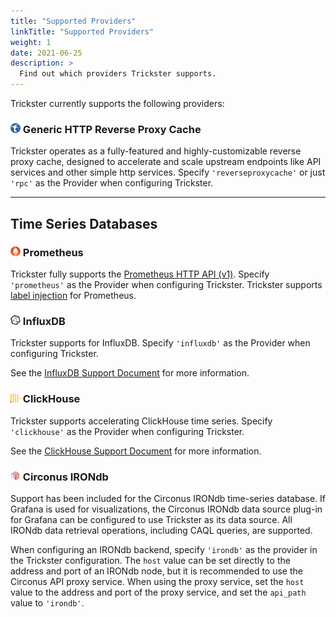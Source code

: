 ```yaml
---
title: "Supported Providers"
linkTitle: "Supported Providers"
weight: 1
date: 2021-06-25
description: >
  Find out which providers Trickster supports.
---
```


Trickster currently supports the following providers:

### <img src="logo.svg" alt="Trickster logo" width=16 /> Generic HTTP Reverse Proxy Cache

Trickster operates as a fully-featured and highly-customizable reverse proxy cache, designed to accelerate and scale upstream endpoints like API services and other simple http services. Specify `'reverseproxycache'` or just `'rpc'` as the Provider when configuring Trickster.

---

## Time Series Databases

### <img src="prom_logo_60.png" alt="Prometheus logo" width=16 /> Prometheus

Trickster fully supports the [Prometheus HTTP API (v1)](https://prometheus.io/docs/prometheus/latest/querying/api/). Specify `'prometheus'` as the Provider when configuring Trickster. Trickster supports [label injection](./prometheus.md) for Prometheus.

### <img src="influx_logo_60.png" alt="InfluxDB logo" width=16 /> InfluxDB

Trickster supports for InfluxDB. Specify `'influxdb'` as the Provider when configuring Trickster.

See the [InfluxDB Support Document](./influxdb.md) for more information.

### <img src="clickhouse_logo.png" alt="ClickHouse logo" width=16 /> ClickHouse

Trickster supports accelerating ClickHouse time series. Specify `'clickhouse'` as the Provider when configuring Trickster.

See the [ClickHouse Support Document](./clickhouse.md) for more information.

### <img src="irondb_logo_60.png" alt="IRONdb logo" width=16 /> Circonus IRONdb

Support has been included for the Circonus IRONdb time-series database. If Grafana is used for visualizations, the Circonus IRONdb data source plug-in for Grafana can be configured to use Trickster as its data source. All IRONdb data retrieval operations, including CAQL queries, are supported.

When configuring an IRONdb backend, specify `'irondb'` as the provider in the Trickster configuration. The `host` value can be set directly to the address and port of an IRONdb node, but it is recommended to use the Circonus API proxy service. When using the proxy service, set the `host` value to the address and port of the proxy service, and set the `api_path` value to `'irondb'`.
